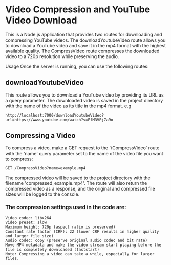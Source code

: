 # Video Compression and YouTube Video Download
This is a Node.js application that provides two routes for downloading and compressing YouTube videos. The downloadYoutubeVideo route allows you to download a YouTube video and save it in the mp4 format with the highest available quality. The CompressVideo route compresses the downloaded video to a 720p resolution while preserving the audio.

Usage
Once the server is running, you can use the following routes:

## downloadYoutubeVideo

This route allows you to download a YouTube video by providing its URL as a query parameter. The downloaded video is saved in the project directory with the name of the video as its title in the mp4 format.
e.g
```
http://localhost:7000/downloadYoutubeVideo?url=https://www.youtube.com/watch?v=FfM3VPj7a9o
```
## Compressing a Video
To compress a video, make a GET request to the '/CompressVideo' route with the 'name' query parameter set to the name of the video file you want to compress:

```
GET /CompressVideo?name=example.mp4
```
The compressed video will be saved to the project directory with the filename 'compressed_example.mp4'. The route will also return the compressed video as a response, and the original and compressed file sizes will be logged to the console.

### The compression settings used in the code are:
```
Video codec: libx264
Video preset: slow
Maximum height: 720p (aspect ratio is preserved)
Constant rate factor (CRF): 22 (lower CRF results in higher quality and larger file size)
Audio codec: copy (preserve original audio codec and bit rate)
Move MP4 metadata and make the video stream start playing before the file is completely downloaded (faststart)
Note: Compressing a video can take a while, especially for larger files.
```
